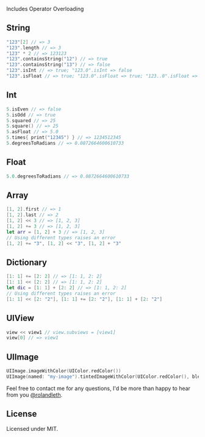 Includes Operator Overloading

## String

```swift
"123"[2] // => 3
"123".length // => 3
"123" * 2 // => 123123
"123".containsString("12") // => true
"123".containsString("13") // => false
"123".isInt // => true; "123.0".isInt => false
"123".isFloat // => true; "123.0".isFloat => true; "123..0".isFloat => false
```

## Int

```swift
5.isEven // => false
5.isOdd // => true
5.squared // => 25
5.square() // => 25
5.asFloat // => 5.0
5.times{ print("12345") } // => 1234512345
5.degreesToRadians // => 0.0872664600610733
```

## Float

```swift
5.0.degreesToRadians // => 0.0872664600610733
```

## Array

```swift
[1, 2].first // => 1
[1, 2].last // => 2
[1, 2] << 3 // => [1, 2, 3]
[1, 2] += 3 // => [1, 2, 3]
let arr = [1, 2] + 3 // => [1, 2, 3]
// Using different types raises an error
[1, 2] += "3", [1, 2] << "3", [1, 2] + "3"
```

## Dictionary

```swift
[1: 1] += [2: 2] // => [1: 1, 2: 2]
[1: 1] << [2: 2] // => [1: 1, 2: 2]
let dic = [1: 1] + [2: 2] // => [1: 1, 2: 2]
// Using different types raises an error
[1: 1] << [2: "2"], [1: 1] += [2: "2"], [1: 1] + [2: "2"]
```

## UIView

```swift
view << view1 // view.subviews = [view1]
view[0] // => view1
```

## UIImage

```swift
UIImage.imageWithColor(UIColor.redColor())
UIImage(named: "my-image").tintedImageWithColor(UIColor.redColor(), blendMode: kCGBlendModeHue)
```

Feel free to contact me for any questions, I'd be more than happy to hear from you [@rolandleth](https://twitter.com/rolandleth).
  
## License
Licensed under MIT.